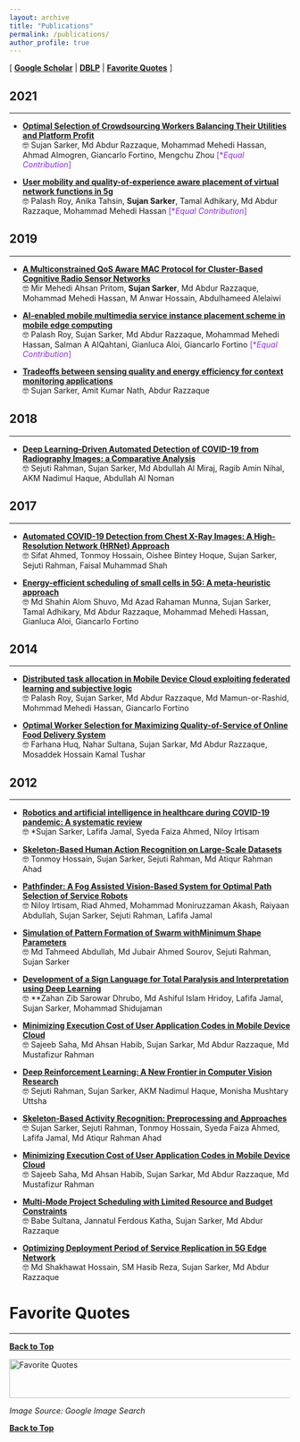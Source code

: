 ```yaml
---
layout: archive
title: "Publications"
permalink: /publications/
author_profile: true
---
```


[ [**Google Scholar**](https://scholar.google.com/citations?hl=en&user=qoeylgEAAAAJ&view_op=list_works&sortby=pubdate) \| [**DBLP**](https://dblp.org/pid/125/2693.html) \| [**Favorite Quotes**](#favorite-quotes) ]

## 2021
-----------
* [**Optimal Selection of Crowdsourcing Workers Balancing Their Utilities and Platform Profit**](https://ieeexplore.ieee.org/abstract/document/8731644)<br/>
🤓 Sujan Sarker, Md Abdur Razzaque, Mohammad Mehedi Hassan, Ahmad Almogren, Giancarlo Fortino, Mengchu Zhou <span style ="color:BlueViolet"> [\**Equal Contribution*]</span> <br/>

* [**User mobility and quality-of-experience aware placement of virtual network functions in 5g**](https://www.sciencedirect.com/science/article/abs/pii/S0140366419314227)<br/>
🤓 Palash Roy, Anika Tahsin, **Sujan Sarker**, Tamal Adhikary, Md Abdur Razzaque, Mohammad Mehedi Hassan <span style ="color:BlueViolet"> [\**Equal Contribution*]</span> <br/>

## 2019
-----------
* [**A Multiconstrained QoS Aware MAC Protocol for Cluster-Based Cognitive Radio Sensor Networks**](https://journals.sagepub.com/doi/full/10.1155/2015/262871)<br/>
🤓 Mir Mehedi Ahsan Pritom, **Sujan Sarker**, Md Abdur Razzaque, Mohammad Mehedi Hassan, M Anwar Hossain, Abdulhameed Alelaiwi <br/>

* [**AI-enabled mobile multimedia service instance placement scheme in mobile edge computing**](https://www.sciencedirect.com/science/article/abs/pii/S1389128620312160) <br/>
🤓 Palash Roy, Sujan Sarker, Md Abdur Razzaque, Mohammad Mehedi Hassan, Salman A AlQahtani, Gianluca Aloi, Giancarlo Fortino <span style ="color:BlueViolet"> [\**Equal Contribution*]</span> <br/>

* [**Tradeoffs between sensing quality and energy efficiency for context monitoring applications**](https://ieeexplore.ieee.org/abstract/document/7400699) <br/>
🤓 Sujan Sarker, Amit Kumar Nath, Abdur Razzaque <br/>


## 2018
-----------
* [**Deep Learning–Driven Automated Detection of COVID-19 from Radiography Images: a Comparative Analysis**](https://link.springer.com/article/10.1007/s12559-020-09779-5) <br/>
🤓 Sejuti Rahman, Sujan Sarker, Md Abdullah Al Miraj, Ragib Amin Nihal, AKM Nadimul Haque, Abdullah Al Noman <br/> 


## 2017
-----------
* [**Automated COVID-19 Detection from Chest X-Ray Images: A High-Resolution Network (HRNet) Approach**](https://link.springer.com/article/10.1007/s42979-021-00690-w) <br/>
🤓 Sifat Ahmed, Tonmoy Hossain, Oishee Bintey Hoque, Sujan Sarker, Sejuti Rahman, Faisal Muhammad Shah <br/>



* [**Energy-efficient scheduling of small cells in 5G: A meta-heuristic approach**](https://www.sciencedirect.com/science/article/abs/pii/S1084804521000138) <br/>
🤓 Md Shahin Alom Shuvo, Md Azad Rahaman Munna, Sujan Sarker, Tamal Adhikary, Md Abdur Razzaque, Mohammad Mehedi Hassan, Gianluca Aloi, Giancarlo Fortino <br/>


## 2014
-----------
* [**Distributed task allocation in Mobile Device Cloud exploiting federated learning and subjective logic**](https://www.sciencedirect.com/science/article/abs/pii/S1383762120302162) <br/>
🤓 Palash Roy, Sujan Sarker, Md Abdur Razzaque, Md Mamun-or-Rashid, Mohmmad Mehedi Hassan, Giancarlo Fortino <br/>

* [**Optimal Worker Selection for Maximizing Quality-of-Service of Online Food Delivery System**](https://ieeexplore.ieee.org/abstract/document/9068059) <br/>
🤓 Farhana Huq, Nahar Sultana, Sujan Sarkar, Md Abdur Razzaque, Mosaddek Hossain Kamal Tushar <br/>


## 2012
-----------
* [**Robotics and artificial intelligence in healthcare during COVID-19 pandemic: A systematic review**](https://www.sciencedirect.com/science/article/pii/S0921889021001871) <br/>
🤓 *Sujan Sarker, Lafifa Jamal, Syeda Faiza Ahmed, Niloy Irtisam <br/>


* [**Skeleton-Based Human Action Recognition on Large-Scale Datasets**](https://link.springer.com/chapter/10.1007/978-3-030-75490-7_5) <br/>
🤓 Tonmoy Hossain, Sujan Sarker, Sejuti Rahman, Md Atiqur Rahman Ahad <br/>

* [**Pathfinder: A Fog Assisted Vision-Based System for Optimal Path Selection of Service Robots**](https://ieeexplore.ieee.org/abstract/document/9306573) <br/>
🤓 Niloy Irtisam, Riad Ahmed, Mohammad Moniruzzaman Akash, Raiyaan Abdullah, Sujan Sarker, Sejuti Rahman, Lafifa Jamal <br/>

* [**Simulation of Pattern Formation of Swarm withMinimum Shape Parameters**](https://ieeexplore.ieee.org/abstract/document/9306556) <br/>
🤓 Md Tahmeed Abdullah, Md Jubair Ahmed Sourov, Sejuti Rahman, Sujan Sarker <br/>

* [**Development of a Sign Language for Total Paralysis and Interpretation using Deep Learning**](https://ieeexplore.ieee.org/abstract/document/9367362) <br/>
🤓 **Zahan Zib Sarowar Dhrubo, Md Ashiful Islam Hridoy, Lafifa Jamal, Sujan Sarker, Mohammad Shidujaman <br/>

* [**Minimizing Execution Cost of User Application Codes in Mobile Device Cloud**](https://ieeexplore.ieee.org/abstract/document/9067996) <br/>
🤓 Sajeeb Saha, Md Ahsan Habib, Sujan Sarkar, Md Abdur Razzaque, Md Mustafizur Rahman <br/>

* [**Deep Reinforcement Learning: A New Frontier in Computer Vision Research**](https://link.springer.com/chapter/10.1007/978-3-030-75490-7_2) <br/>
🤓 Sejuti Rahman, Sujan Sarker, AKM Nadimul Haque, Monisha Mushtary Uttsha <br/>

* [**Skeleton-Based Activity Recognition: Preprocessing and Approaches**](https://link.springer.com/chapter/10.1007%2F978-3-030-68590-4_2) <br/>
🤓 Sujan Sarker, Sejuti Rahman, Tonmoy Hossain, Syeda Faiza Ahmed, Lafifa Jamal, Md Atiqur Rahman Ahad <br/>

* [**Minimizing Execution Cost of User Application Codes in Mobile Device Cloud**](https://ieeexplore.ieee.org/abstract/document/9067996) <br/>
🤓 Sajeeb Saha, Md Ahsan Habib, Sujan Sarkar, Md Abdur Razzaque, Md Mustafizur Rahman <br/>

* [**Multi-Mode Project Scheduling with Limited Resource and Budget Constraints**](https://ieeexplore.ieee.org/abstract/document/8660864) <br/>
🤓 Babe Sultana, Jannatul Ferdous Katha, Sujan Sarker, Md Abdur Razzaque <br/>

* [**Optimizing Deployment Period of Service Replication in 5G Edge Network**](https://ieeexplore.ieee.org/abstract/document/8660902) <br/>
🤓 Md Shakhawat Hossain, SM Hasib Reza, Sujan Sarker, Md Abdur Razzaque <br/>

# Favorite Quotes
-------------------

[**Back to Top**](#)

<img src="https://tafseer-nayeem.github.io/images/quotes.png" alt="Favorite Quotes"
	title="Favorite Quotes" width="840" height="70">

*Image Source: Google Image Search*

[**Back to Top**](#)
